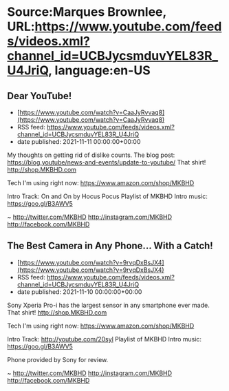 # Source:Marques Brownlee, URL:https://www.youtube.com/feeds/videos.xml?channel_id=UCBJycsmduvYEL83R_U4JriQ, language:en-US

## Dear YouTube!
 - [https://www.youtube.com/watch?v=CaaJyRvvaq8](https://www.youtube.com/watch?v=CaaJyRvvaq8)
 - RSS feed: https://www.youtube.com/feeds/videos.xml?channel_id=UCBJycsmduvYEL83R_U4JriQ
 - date published: 2021-11-11 00:00:00+00:00

My thoughts on getting rid of dislike counts.
The blog post: https://blog.youtube/news-and-events/update-to-youtube/
That shirt! http://shop.MKBHD.com

Tech I'm using right now: https://www.amazon.com/shop/MKBHD

Intro Track: On and On by Hocus Pocus
Playlist of MKBHD Intro music: https://goo.gl/B3AWV5

~
http://twitter.com/MKBHD
http://instagram.com/MKBHD
http://facebook.com/MKBHD

## The Best Camera in Any Phone... With a Catch!
 - [https://www.youtube.com/watch?v=9rvqDxBsJX4](https://www.youtube.com/watch?v=9rvqDxBsJX4)
 - RSS feed: https://www.youtube.com/feeds/videos.xml?channel_id=UCBJycsmduvYEL83R_U4JriQ
 - date published: 2021-11-10 00:00:00+00:00

Sony Xperia Pro-i has the largest sensor in any smartphone ever made.
That shirt! http://shop.MKBHD.com

Tech I'm using right now: https://www.amazon.com/shop/MKBHD

Intro Track: http://youtube.com/20syl
Playlist of MKBHD Intro music: https://goo.gl/B3AWV5

Phone provided by Sony for review.

~
http://twitter.com/MKBHD
http://instagram.com/MKBHD
http://facebook.com/MKBHD

